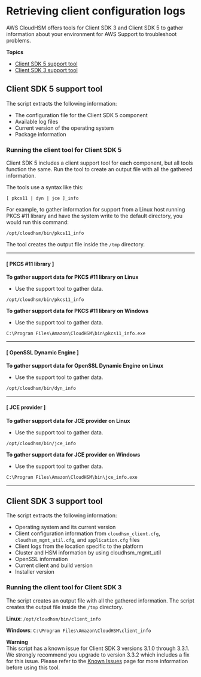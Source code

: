 # Retrieving client configuration logs<a name="troubleshooting-log-collection-script"></a>

AWS CloudHSM offers tools for Client SDK 3 and Client SDK 5 to gather information about your environment for AWS Support to troubleshoot problems\. 

**Topics**
+ [Client SDK 5 support tool](#support-tool-sdk5)
+ [Client SDK 3 support tool](#support-tool-sdk3)

## Client SDK 5 support tool<a name="support-tool-sdk5"></a>

The script extracts the following information:
+ The configuration file for the Client SDK 5 component
+ Available log files
+ Current version of the operating system
+ Package information

### Running the client tool for Client SDK 5<a name="running-sdk5"></a>

Client SDK 5 includes a client support tool for each component, but all tools function the same\. Run the tool to create an output file with all the gathered information\. 

The tools use a syntax like this: 

```
[ pkcs11 | dyn | jce ]_info
```

For example, to gather information for support from a Linux host running PKCS \#11 library and have the system write to the default directory, you would run this command: 

```
/opt/cloudhsm/bin/pkcs11_info
```

The tool creates the output file inside the `/tmp` directory\.

------
#### [ PKCS \#11 library ]

**To gather support data for PKCS \#11 library on Linux**
+  Use the support tool to gather data\. 

  ```
  /opt/cloudhsm/bin/pkcs11_info
  ```

**To gather support data for PKCS \#11 library on Windows**
+  Use the support tool to gather data\. 

  ```
  C:\Program Files\Amazon\CloudHSM\bin\pkcs11_info.exe
  ```

------
#### [ OpenSSL Dynamic Engine ]

**To gather support data for OpenSSL Dynamic Engine on Linux**
+  Use the support tool to gather data\. 

  ```
  /opt/cloudhsm/bin/dyn_info
  ```

------
#### [ JCE provider ]

**To gather support data for JCE provider on Linux**
+  Use the support tool to gather data\. 

  ```
  /opt/cloudhsm/bin/jce_info
  ```

**To gather support data for JCE provider on Windows**
+  Use the support tool to gather data\. 

  ```
  C:\Program Files\Amazon\CloudHSM\bin\jce_info.exe
  ```

------

## Client SDK 3 support tool<a name="support-tool-sdk3"></a>

The script extracts the following information:
+ Operating system and its current version
+ Client configuration information from `cloudhsm_client.cfg`, `cloudhsm_mgmt_util.cfg`, and `application.cfg` files
+ Client logs from the location specific to the platform
+ Cluster and HSM information by using cloudhsm\_mgmt\_util
+ OpenSSL information
+ Current client and build version
+ Installer version

### Running the client tool for Client SDK 3<a name="running-script"></a>

The script creates an output file with all the gathered information\. The script creates the output file inside the `/tmp` directory\.

**Linux**: `/opt/cloudhsm/bin/client_info`

**Windows**: `C:\Program Files\Amazon\CloudHSM\client_info`

**Warning**  
This script has a known issue for Client SDK 3 versions 3\.1\.0 through 3\.3\.1\. We strongly recommend you upgrade to version 3\.3\.2 which includes a fix for this issue\. Please refer to the [Known Issues](https://docs.aws.amazon.com/cloudhsm/latest/userguide/ki-all.html#ki-all-9) page for more information before using this tool\.